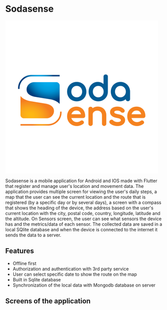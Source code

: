 

# Sodasense
<a href="url"><img src="https://github.com/ThanosVk/Sodasense/blob/master/Sodasense_Logo_4K-min.png" align="center" height="480" width="480" ></a>

Sodasense is a mobile application for Android and IOS made with Flutter that register and manage user's location and movement data. The application provides multiple screen for viewing the user's daily steps, a map that the user can see the current location and the route that is registered (by a specific day or by several days), a screen with a compass that shows the heading of the device, the address based on the user's current location with the city, postal code, country, longitude, latitude and the altitude. On Sensors screen, the user can see what sensors the device has and the metrics/data of each sensor. The collected data are saved in a local SQlite database and when the device is connected to the internet it sends the data to a server.

## Features

- Offline first
- Authorization and authentication with 3rd party service
- User can select specific date to show the route on the map
- Built in Sqlite database
- Synchronization of the local data with Mongodb database on server

## Screens of the application
